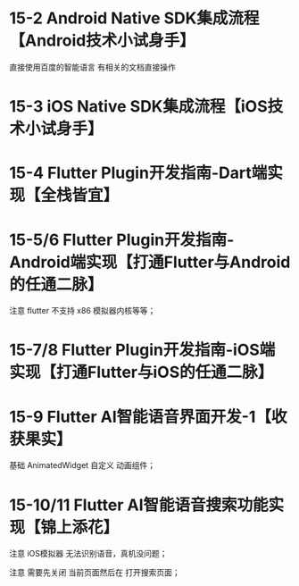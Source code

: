 

# 15-2 Android Native SDK集成流程【Android技术小试身手】

直接使用百度的智能语言 有相关的文档直接操作

# 15-3 iOS Native SDK集成流程【iOS技术小试身手】

# 15-4 Flutter Plugin开发指南-Dart端实现【全栈皆宜】

# 15-5/6 Flutter Plugin开发指南-Android端实现【打通Flutter与Android的任通二脉】

注意 flutter 不支持 x86 模拟器内核等等；

# 15-7/8 Flutter Plugin开发指南-iOS端实现【打通Flutter与iOS的任通二脉】

# 15-9 Flutter AI智能语音界面开发-1【收获果实】

基础 AnimatedWidget 自定义 动画组件；

# 15-10/11 Flutter AI智能语音搜索功能实现【锦上添花】

注意 iOS模拟器 无法识别语音，真机没问题；

注意 需要先关闭 当前页面然后在 打开搜索页面；